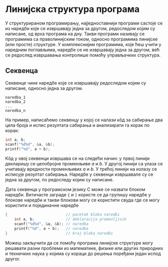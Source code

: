 # Линијска структура програма

У структурираном програмирању, најједноставнији програми састоје се из наредби
које се извршавају једна за другом, редоследом којим су написане, од врха
програма ка дну. Такви програми називају се програмима са праволинијским током,
односно програмима линијске (или просте) структуре. У комплекснијим програмима,
које ћеш учити у наредним поглављима, наредбе се не извршавају једна за другом,
већ се редослед извршавања контролише помоћу управљачких структура.

## Секвенца

Секвенце чине наредбе које се извршавају редоследом којим су написане, односно
једна за другом.

```text
naredbа_1
naredbа_2
...
naredbа_n
```

На пример, написаћемо секвенцу у којој се налази кôд за сабирање два цела броја
и испис резултата сабирања и анализирати га корак по корак:

```c
int a, b;
scanf("%d%d", &a, &b);
printf("%d", a + b);
```

Кôд у овој секвенци извршава се на следећи начин: у првој линији декларишу се
целобројне променљиве $a$ и $b$. У другој линији са улаза се учитавају
вредности променљивих $a$ и $b$. У трећој линији на излазу се исписује резултат
сабирања. Наредбе у секвенци извршавале су се једна за другом, по редоследу
којим су написане.

Дата секвенца у програмском језику C може се назвати блоком наредби. Витичасте
заграде `{` и `}` користе се да групишу наредбе у блокове наредби и такви
блокови могу се користити свуда где се могу користити и појединачне наредбе

```c
{                          // pocetak bloka naredbi
    int a, b;              // deklaracija promenljivih
    scanf("%d%d", &a, &b); // naredba
    printf("%d", a + b);   // naredba
}                          // kraj bloka naredbi
```

Можеш закључити да се помоћу програма линијске структуре могу решавати разни
проблеми из математике, физике или других природних и техничких наука у којима
су кораци до решења поређани један испод другог.
